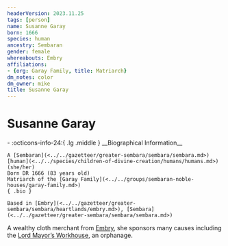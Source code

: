 ```yaml
---
headerVersion: 2023.11.25
tags: [person]
name: Susanne Garay
born: 1666
species: human
ancestry: Sembaran
gender: female
whereabouts: Embry
affiliations:
- {org: Garay Family, title: Matriarch}
dm_notes: color
dm_owner: mike
title: Susanne Garay
---
```

# Susanne Garay
<div class="grid cards ext-narrow-margin ext-one-column" markdown>
- :octicons-info-24:{ .lg .middle } __Biographical Information__

    A [Sembaran](<../../gazetteer/greater-sembara/sembara/sembara.md>) [human](<../../species/children-of-divine-creation/humans/humans.md>) (she/her)  
    Born DR 1666 (83 years old)  
    Matriarch of the [Garay Family](<../../groups/sembaran-noble-houses/garay-family.md>)  
    { .bio }

    Based in [Embry](<../../gazetteer/greater-sembara/sembara/heartlands/embry.md>), [Sembara](<../../gazetteer/greater-sembara/sembara/sembara.md>)
</div>


A wealthy cloth merchant from [Embry](<../../gazetteer/greater-sembara/sembara/heartlands/embry.md>), she sponsors many causes including the [Lord Mayor’s Workhouse](<../../gazetteer/greater-sembara/sembara/heartlands/lord-mayors-workhouse.md>), an orphanage. 

